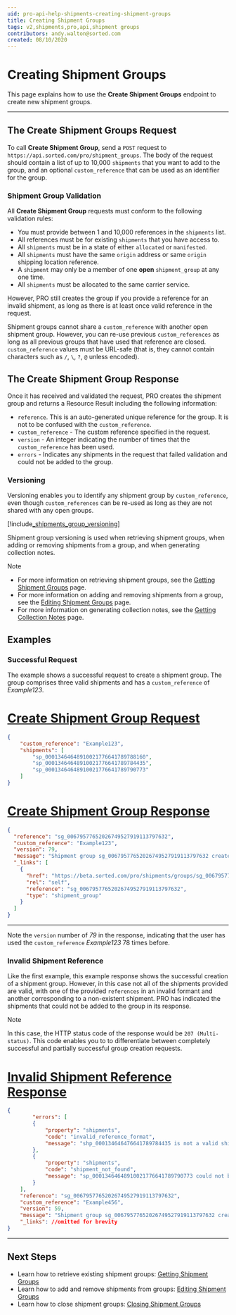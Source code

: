 ```yaml
---
uid: pro-api-help-shipments-creating-shipment-groups
title: Creating Shipment Groups
tags: v2,shipments,pro,api,shipment groups
contributors: andy.walton@sorted.com
created: 08/10/2020
---
```

# Creating Shipment Groups

This page explains how to use the **Create Shipment Groups** endpoint to create new shipment groups.

---

## The Create Shipment Groups Request

To call **Create Shipment Group**, send a `POST` request to `https://api.sorted.com/pro/shipment_groups`. The body of the request should contain a list of up to 10,000 `shipments` that you want to add to the group, and an optional `custom_reference` that can be used as an identifier for the group.

### Shipment Group Validation

 All **Create Shipment Group** requests must conform to the following validation rules: 

* You must provide between 1 and 10,000 references in the `shipments` list.
* All references must be for existing `shipments` that you have access to. 
* All `shipments` must be in a state of either `allocated` or `manifested`.
* All `shipments` must have the same `origin` address or same `origin` shipping location reference.
* A `shipment` may only be a member of one **open** `shipment_group` at any one time.
* All `shipments` must be allocated to the same carrier service.

However, PRO still creates the group if you provide a reference for an invalid shipment, as long as there is at least once valid reference in the request.

Shipment groups cannot share a `custom_reference` with another open shipment group. However, you can re-use previous `custom_references` as long as all previous groups that have used that reference are closed. `custom_reference` values must be URL-safe (that is, they cannot contain characters such as `/`, `\`, `?`, `@` unless encoded).

## The Create Shipment Group Response

Once it has received and validated the request, PRO creates the shipment group and returns a Resource Result including the following information:

* `reference`. This is an auto-generated unique reference for the group. It is not to be confused with the `custom_reference`.
* `custom_reference` - The custom reference specified in the request.
* `version` - An integer indicating the number of times that the `custom_reference` has been used.
* `errors` - Indicates any shipments in the request that failed validation and could not be added to the group.

### Versioning

Versioning enables you to identify any shipment group by `custom_reference`, even though `custom_references` can be re-used as long as they are not shared with any open groups.

[!include[_shipments_group_versioning](../includes/_shipments_group_versioning.md)]

Shipment group versioning is used when retrieving shipment groups, when adding or removing shipments from a group, and when generating collection notes.

> [!NOTE]
> * For more information on retrieving shipment groups, see the [Getting Shipment Groups](/pro/api/shipments/getting_shipment_groups.html) page.
> * For more information on adding and removing shipments from a group, see the [Editing Shipment Groups](/pro/api/shipments/editing_shipment_groups.html) page.
> * For more information on generating collection notes, see the [Getting Collection Notes](/pro/api/shipments/getting_collection_notes.html) page.

## Examples

### Successful Request

The example shows a successful request to create a shipment group. The group comprises three valid shipments and has a `custom_reference` of _Example123_.

# [Create Shipment Group Request](#tab/create-shipment-group-request)

```json
{
    "custom_reference": "Example123",
    "shipments": [
        "sp_00013464648910021776641789788160",
        "sp_00013464648910021776641789784435",
        "sp_00013464648910021776641789790773"
    ]
}
```

# [Create Shipment Group Response](#tab/create-shipment-group-response)

```json
{
  "reference": "sg_00679577652026749527919113797632",
  "custom_reference": "Example123",
  "version": 79,
  "message": "Shipment group sg_00679577652026749527919113797632 created successfully",
  "_links": [
    {
      "href": "https://beta.sorted.com/pro/shipments/groups/sg_00679577652026749527919113797632",
      "rel": "self",
      "reference": "sg_00679577652026749527919113797632",
      "type": "shipment_group"
    }
  ]
}
```
---

Note the `version` number of _79_ in the response, indicating that the user has used the `custom_reference` _Example123_ 78 times before.

### Invalid Shipment Reference

Like the first example, this example response shows the successful creation of a shipment group. However, in this case not all of the shipments provided are valid, with one of the provided `references` in an invalid formant and another corresponding to a non-existent shipment. PRO has indicated the shipments that could not be added to the group in its response.

> [!NOTE]
> In this case, the HTTP status code of the response would be `207 (Multi-status)`. This code enables you to to differentiate between completely successful and partially successful group creation requests.

# [Invalid Shipment Reference Response](#tab/invalid-shipment-reference-response)

```json
{
        "errors": [
        {
            "property": "shipments",
            "code": "invalid_reference_format",
            "message": "shp_000134646476641789784435 is not a valid shipment reference"
        },
        {
            "property": "shipments",
            "code": "shipment_not_found",
            "message": "sp_00013464648910021776641789790773 could not be found"
        }
    ],
    "reference": "sg_00679577652026749527919113797632",
    "custom_reference": "Example456",
    "version": 59,
    "message": "Shipment group sg_00679577652026749527919113797632 created successfully",
    "_links": //omitted for brevity
}
```
---

## Next Steps

* Learn how to retrieve existing shipment groups: [Getting Shipment Groups](/pro/api/shipments/getting_shipment_groups.html)
* Learn how to add and remove shipments from groups: [Editing Shipment Groups](/pro/api/shipments/editing_shipment_groups.html)
* Learn how to close shipment groups: [Closing Shipment Groups](/pro/api/shipments/closing_shipment_groups.html)